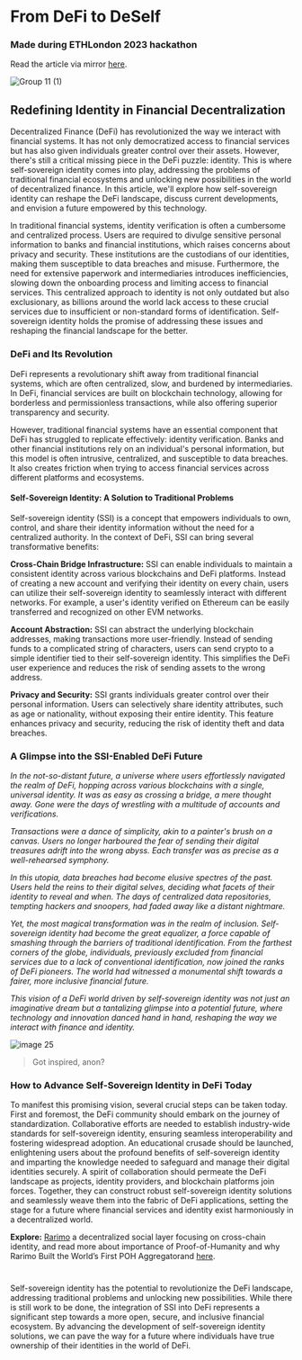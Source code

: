 # From DeFi to DeSelf
### Made during ETHLondon 2023 hackathon
Read the article via mirror [here](https://mirror.xyz/jensei.eth/AP6tGOQXRqPmUPceDuKejd_L_WbsIwdqu9vjNNVJ_ag).

![Group 11 (1)](https://github.com/JustAnotherDevv/EthLondon-2023/assets/101796507/a0918c5c-01c8-4488-ab8f-3e8935da1ffa)

## Redefining Identity in Financial Decentralization
Decentralized Finance (DeFi) has revolutionized the way we interact with financial systems. It has not only democratized access to financial services but has also given individuals greater control over their assets. However, there's still a critical missing piece in the DeFi puzzle: identity. This is where self-sovereign identity comes into play, addressing the problems of traditional financial ecosystems and unlocking new possibilities in the world of decentralized finance. In this article, we'll explore how self-sovereign identity can reshape the DeFi landscape, discuss current developments, and envision a future empowered by this technology.

In traditional financial systems, identity verification is often a cumbersome and centralized process. Users are required to divulge sensitive personal information to banks and financial institutions, which raises concerns about privacy and security. These institutions are the custodians of our identities, making them susceptible to data breaches and misuse. Furthermore, the need for extensive paperwork and intermediaries introduces inefficiencies, slowing down the onboarding process and limiting access to financial services. This centralized approach to identity is not only outdated but also exclusionary, as billions around the world lack access to these crucial services due to insufficient or non-standard forms of identification. Self-sovereign identity holds the promise of addressing these issues and reshaping the financial landscape for the better.

### DeFi and Its Revolution
DeFi represents a revolutionary shift away from traditional financial systems, which are often centralized, slow, and burdened by intermediaries. In DeFi, financial services are built on blockchain technology, allowing for borderless and permissionless transactions, while also offering superior transparency and security.

However, traditional financial systems have an essential component that DeFi has struggled to replicate effectively: identity verification. Banks and other financial institutions rely on an individual's personal information, but this model is often intrusive, centralized, and susceptible to data breaches. It also creates friction when trying to access financial services across different platforms and ecosystems.

#### Self-Sovereign Identity: A Solution to Traditional Problems
Self-sovereign identity (SSI) is a concept that empowers individuals to own, control, and share their identity information without the need for a centralized authority. In the context of DeFi, SSI can bring several transformative benefits:

**Cross-Chain Bridge Infrastructure:** SSI can enable individuals to maintain a consistent identity across various blockchains and DeFi platforms. Instead of creating a new account and verifying their identity on every chain, users can utilize their self-sovereign identity to seamlessly interact with different networks. For example, a user's identity verified on Ethereum can be easily transferred and recognized on other EVM networks.

**Account Abstraction:** SSI can abstract the underlying blockchain addresses, making transactions more user-friendly. Instead of sending funds to a complicated string of characters, users can send crypto to a simple identifier tied to their self-sovereign identity. This simplifies the DeFi user experience and reduces the risk of sending assets to the wrong address.

**Privacy and Security:** SSI grants individuals greater control over their personal information. Users can selectively share identity attributes, such as age or nationality, without exposing their entire identity. This feature enhances privacy and security, reducing the risk of identity theft and data breaches.

### A Glimpse into the SSI-Enabled DeFi Future
_In the not-so-distant future, a  universe where users effortlessly navigated the realm of DeFi, hopping across various blockchains with a single, universal identity. It was as easy as crossing a bridge, a mere thought away. Gone were the days of wrestling with a multitude of accounts and verifications._

_Transactions were a dance of simplicity, akin to a painter's brush on a canvas. Users no longer harboured the fear of sending their digital treasures adrift into the wrong abyss. Each transfer was as precise as a well-rehearsed symphony._

_In this utopia, data breaches had become elusive spectres of the past. Users held the reins to their digital selves, deciding what facets of their identity to reveal and when. The days of centralized data repositories, tempting hackers and snoopers, had faded away like a distant nightmare._

_Yet, the most magical transformation was in the realm of inclusion. Self-sovereign identity had become the great equalizer, a force capable of smashing through the barriers of traditional identification. From the farthest corners of the globe, individuals, previously excluded from financial services due to a lack of conventional identification, now joined the ranks of DeFi pioneers. The world had witnessed a monumental shift towards a fairer, more inclusive financial future._

_This vision of a DeFi world driven by self-sovereign identity was not just an imaginative dream but a tantalizing glimpse into a potential future, where technology and innovation danced hand in hand, reshaping the way we interact with finance and identity._

![image 25](https://github.com/JustAnotherDevv/EthLondon-2023/assets/101796507/8241041f-1ea9-43c8-a6dc-0bdd1400a4fd)

> Got inspired, anon?

### How to Advance Self-Sovereign Identity in DeFi Today
To manifest this promising vision, several crucial steps can be taken today. First and foremost, the DeFi community should embark on the journey of standardization. Collaborative efforts are needed to establish industry-wide standards for self-sovereign identity, ensuring seamless interoperability and fostering widespread adoption. An educational crusade should be launched, enlightening users about the profound benefits of self-sovereign identity and imparting the knowledge needed to safeguard and manage their digital identities securely. A spirit of collaboration should permeate the DeFi landscape as projects, identity providers, and blockchain platforms join forces. Together, they can construct robust self-sovereign identity solutions and seamlessly weave them into the fabric of DeFi applications, setting the stage for a future where financial services and identity exist harmoniously in a decentralized world.

**Explore:** [Rarimo](https://rarimo.com/) a decentralized social layer focusing on cross-chain identity, and read more about importance of Proof-of-Humanity and why Rarimo Built the World’s First POH Aggregatorand [here](https://rarimo.medium.com/why-proof-of-humanity-is-so-important-and-why-rarimo-built-the-worlds-first-poh-aggregator-8d7088192c28).

#

Self-sovereign identity has the potential to revolutionize the DeFi landscape, addressing traditional problems and unlocking new possibilities. While there is still work to be done, the integration of SSI into DeFi represents a significant step towards a more open, secure, and inclusive financial ecosystem. By advancing the development of self-sovereign identity solutions, we can pave the way for a future where individuals have true ownership of their identities in the world of DeFi.
